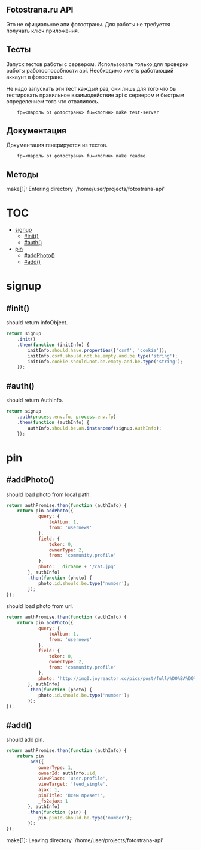 Fotostrana.ru API
------------------

Это не официальное апи фотостраны. Для работы не требуется получать ключ приложения.

## Тесты

Запуск тестов работы с сервером. Использовать только для проверки работы работоспособности api.
Необходимо иметь работающий аккаунт в фотостране.

Не надо запускать эти тест каждый раз, они лишь для того что бы тестировать правильное взаимодействие api с сервером и быстрым определением того что отвалилось.

````
    fp=<пароль от фотостраны> fu=<логин> make test-server
````

## Документация

Документация генерируется из тестов.

````
	fp=<пароль от фотостраны> fu=<логин> make readme
````

## Методы

make[1]: Entering directory `/home/user/projects/fotostrana-api'
# TOC
   - [signup](#signup)
     - [#init()](#signup-init)
     - [#auth()](#signup-auth)
   - [pin](#pin)
     - [#addPhoto()](#pin-addphoto)
     - [#add()](#pin-add)
<a name=""></a>
 
<a name="signup"></a>
# signup
<a name="signup-init"></a>
## #init()
should return infoObject.

```js
return signup
    .init()
    .then(function (initInfo) {
        initInfo.should.have.properties(['csrf', 'cookie']);
        initInfo.csrf.should.not.be.empty.and.be.type('string');
        initInfo.cookie.should.not.be.empty.and.be.type('string');
    });
```

<a name="signup-auth"></a>
## #auth()
should return AuthInfo.

```js
return signup
    .auth(process.env.fu, process.env.fp)
    .then(function (authInfo) {
        authInfo.should.be.an.instanceof(signup.AuthInfo);
    });
```

<a name="pin"></a>
# pin
<a name="pin-addphoto"></a>
## #addPhoto()
should load photo from local path.

```js
return authPromise.then(function (authInfo) {
    return pin.addPhoto({
            query: {
                toAlbum: 1,
                from: 'usernews'
            },
            field: {
                token: 0,
                ownerType: 2,
                from: 'community.profile'
            },
            photo: __dirname + '/cat.jpg'
        }, authInfo)
        .then(function (photo) {
            photo.id.should.be.type('number');
        });
});
```

should load photo from url.

```js
return authPromise.then(function (authInfo) {
    return pin.addPhoto({
            query: {
                toAlbum: 1,
                from: 'usernews'
            },
            field: {
                token: 0,
                ownerType: 2,
                from: 'community.profile'
            },
            photo: 'http://img0.joyreactor.cc/pics/post/full/%D0%BA%D0%BE%D1%82%D0%B8%D0%BA-%D0%BC%D0%B8%D0%BC%D0%B8%D0%BC%D0%B8-%D0%B5%D0%B1%D0%B8%D1%81%D1%8C%D0%BE%D0%BD%D0%BE%D0%B2%D1%81%D0%B5%D0%BA%D0%BE%D0%BD%D0%B5%D0%BC-%D0%BF%D0%B5%D1%81%D0%BE%D1%87%D0%BD%D0%B8%D1%86%D0%B0-1168743.jpeg'
        }, authInfo)
        .then(function (photo) {
            photo.id.should.be.type('number');
        });
});
```

<a name="pin-add"></a>
## #add()
should add pin.

```js
return authPromise.then(function (authInfo) {
    return pin
        .add({
            ownerType: 1,
            ownerId: authInfo.uid,
            viewPlace: 'user.profile',
            viewTarget: 'feed_single',
            ajax: 1,
            pinTitle: 'Всем привет!',
            _fs2ajax: 1
        }, authInfo)
        .then(function (pin) {
            pin.pinId.should.be.type('number');
        });
});
```

make[1]: Leaving directory `/home/user/projects/fotostrana-api'
